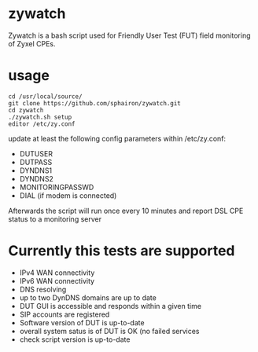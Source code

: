 # zywatch
Zywatch is a bash script used for Friendly User Test (FUT) field monitoring of Zyxel CPEs.

# usage
```
cd /usr/local/source/
git clone https://github.com/sphairon/zywatch.git
cd zywatch
./zywatch.sh setup
editor /etc/zy.conf
```

update at least the following config parameters within /etc/zy.conf:

* DUTUSER
* DUTPASS
* DYNDNS1
* DYNDNS2
* MONITORINGPASSWD
* DIAL (if modem is connected)

Afterwards the script will run once every 10 minutes and report
DSL CPE status to a monitoring server

# Currently this tests are supported
* IPv4 WAN connectivity
* IPv6 WAN connectivity
* DNS resolving
* up to two DynDNS domains are up to date
* DUT GUI is accessible and responds within a given time
* SIP accounts are registered
* Software version of DUT is up-to-date
* overall system satus is of DUT is OK (no failed services
* check script version is up-to-date
